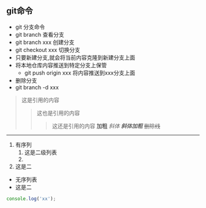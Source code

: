 ## git命令
  - git 分支命令
   - git branch 查看分支
   - git branch xxx 创建分支
   - git checkout xxx 切换分支
   - 只要新建分支,就会将当前内容克隆到新建分支上面
 - 将本地仓库内容推送到特定分支上保管
   - git push origin xxx 将内容推送到xxx分支上面
 - 删除分支
  - git branch -d xxx 
>这是引用的内容
>>这也是引用的内容
>>>这还是引用的内容
**加粗**
*斜体*
***斜体加粗***
~~删除线~~
---
1. 有序列
   1. 这是二级列表
   2. 
2. 这是二
+ 无序列表
+ 这是二
``` javascript
console.log('xx');
```